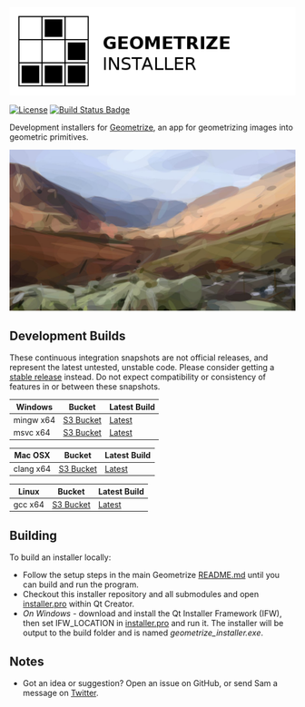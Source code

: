 [![Geometrize Installer Logo](https://github.com/Tw1ddle/geometrize-installer/blob/master/screenshots/geometrize_installer_logo.png?raw=true "Geometrize installer logo")](https://www.geometrize.co.uk/)

[![License](https://img.shields.io/badge/License-GPL%20v3-blue.svg?style=flat-square)](https://github.com/Tw1ddle/geometrize-installer/blob/master/LICENSE)
[![Build Status Badge](https://ci.appveyor.com/api/projects/status/github/Tw1ddle/geometrize-installer)](https://ci.appveyor.com/project/Tw1ddle/geometrize-installer)

Development installers for [Geometrize](https://www.geometrize.co.uk/), an app for geometrizing images into geometric primitives.

[![Geometrized Borrowdale](https://github.com/Tw1ddle/geometrize-installer/blob/master/screenshots/borrowdale.png?raw=true "Geometrized Borrowdale in Autumn, 350 rotated ellipses")](https://www.geometrize.co.uk/)

## Development Builds

These continuous integration snapshots are not official releases, and represent the latest untested, unstable code. Please consider getting a [stable release](https://www.geometrize.co.uk/) instead. Do not expect compatibility or consistency of features in or between these snapshots.

| Windows       | Bucket  | Latest Build
| ------------- | ------- | --------
| mingw x64     | [S3 Bucket](https://s3.amazonaws.com/geometrize-installer-bucket/index.html?breadcrumb=windows%2Fmingw81_64%2F) | [Latest](https://s3.amazonaws.com/geometrize-installer-bucket/index.html?breadcrumb=windows%2Fmingw81_64%2F&dl_latest=true)
| msvc x64      | [S3 Bucket](https://s3.amazonaws.com/geometrize-installer-bucket/index.html?breadcrumb=windows%2Fmsvc2019_64%2F) | [Latest](https://s3.amazonaws.com/geometrize-installer-bucket/index.html?breadcrumb=windows%2Fmsvc2019_64%2F&dl_latest=true)

| Mac OSX       | Bucket  | Latest Build
| ------------- | ------- | --------
| clang x64     | [S3 Bucket](https://s3.amazonaws.com/geometrize-installer-bucket/index.html?breadcrumb=osx%2F) | [Latest](https://s3.amazonaws.com/geometrize-installer-bucket/index.html?breadcrumb=osx%2F&dl_latest=true)

| Linux         | Bucket  | Latest Build
| ------------- | ------- | --------
| gcc x64       | [S3 Bucket](https://s3.amazonaws.com/geometrize-installer-bucket/index.html?breadcrumb=linux%2F) | [Latest](https://s3.amazonaws.com/geometrize-installer-bucket/index.html?breadcrumb=linux%2F&dl_latest=true)

## Building

To build an installer locally:

 * Follow the setup steps in the main Geometrize [README.md](https://github.com/Tw1ddle/geometrize/blob/master/README.md) until you can build and run the program.
 * Checkout this installer repository and all submodules and open [installer.pro](https://github.com/Tw1ddle/geometrize-installer/blob/master/installer.pro) within Qt Creator.
 * *On Windows* - download and install the Qt Installer Framework (IFW), then set IFW_LOCATION in [installer.pro](https://github.com/Tw1ddle/geometrize-installer/blob/master/installer.pro) and run it. The installer will be output to the build folder and is named *geometrize_installer.exe*.

## Notes
 * Got an idea or suggestion? Open an issue on GitHub, or send Sam a message on [Twitter](https://twitter.com/Sam_Twidale).